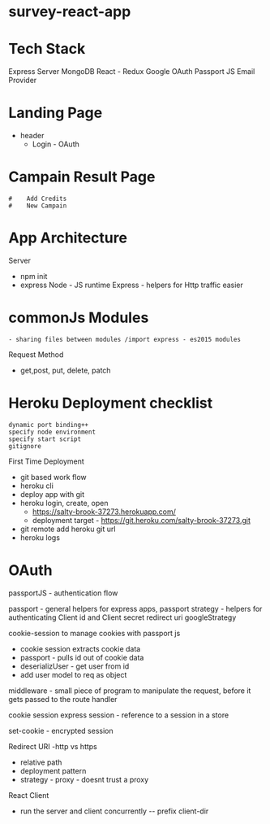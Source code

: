 # survey-react-app

# Tech Stack

Express Server
MongoDB
React - Redux
Google OAuth 
Passport JS
Email Provider

# Landing Page 
  - header
    - Login -  OAuth

# Campain Result Page
    #    Add Credits
    #    New Campain

# App Architecture

Server 
 - npm init 
 - express
Node - JS runtime
Express - helpers for Http traffic easier
# commonJs Modules 
    - sharing files between modules /import express - es2015 modules

Request Method 
 - get,post, put, delete, patch
  
# Heroku Deployment checklist
    dynamic port binding++
    specify node environment   
    specify start script
    gitignore
First Time Deployment
- git based work flow
- heroku cli
- deploy app with git
- heroku login, create, open 
  - https://salty-brook-37273.herokuapp.com/ 
  - deployment target -  https://git.heroku.com/salty-brook-37273.git
- git remote add heroku git url
- heroku logs
# OAuth
 passportJS - authentication flow

passport - general helpers for express apps, 
passport strategy - helpers for authenticating
Client id and Client secret
redirect uri
googleStrategy

cookie-session to manage cookies with passport js

- cookie session extracts cookie data 
- passport - pulls id out of cookie data
- deserializUser - get user from id
- add user model to req as object

middleware - small piece of program to manipulate the request, before it gets passed to the route handler

cookie session
express session  - reference to a session in a store 

set-cookie  - encrypted session


Redirect URI -http vs https
- relative path 
- deployment pattern
- strategy - proxy - doesnt trust a proxy

React Client 

- run the server and client concurrently -- prefix client-dir